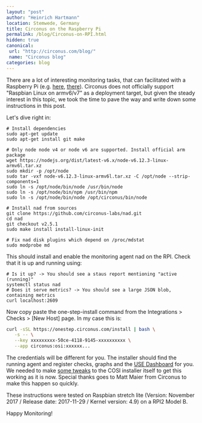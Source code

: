 ```yaml
---
layout: "post"
author: "Heinrich Hartmann"
location: Stemwede, Germany
title: Circonus on the Raspberry Pi
permalink: /blog/Circonus-on-RPI.html
hidden: true
canonical:
 url: "http://circonus.com/blog/"
 name: "Circonus blog"
categories: blog
---
```


There are a lot of interesting monitoring tasks, that can facilitated with a Raspberry Pi (e.g. [here](http://heinrichhartmann.com/blog/2014/12/14/Sensor-Monitoring-with-RaspberryPi-and-Circonus.html), [there](https://www.circonus.com/2016/10/circonus-api-raspberry-pi/)).
Circonus does not officially support "Raspbian Linux on armv6/v7" as a deployment target, but given the steady interest in this topic, we took the time to pave the way and write down some instructions in this post.

Let's dive right in:

```shell
# Install dependencies
sudo apt-get update
sudo apt-get install git make

# Only node node v4 or node v6 are supported. Install official arm package
wget https://nodejs.org/dist/latest-v6.x/node-v6.12.3-linux-armv6l.tar.xz
sudo mkdir -p /opt/node
sudo tar -vxf node-v6.12.3-linux-armv6l.tar.xz -C /opt/node --strip-components=1
sudo ln -s /opt/node/bin/node /usr/bin/node
sudo ln -s /opt/node/bin/npm /usr/bin/npm
sudo ln -s /opt/node/bin/node /opt/circonus/bin/node

# Install nad from sources
git clone https://github.com/circonus-labs/nad.git
cd nad
git checkout v2.5.1
sudo make install install-linux-init

# Fix nad disk plugins which depend on /proc/mdstat
sudo modprobe md
```

This should install and enable the monitoring agent nad on the RPI.
Check that it is up and running using:

``` shell
# Is it up? -> You should see a staus report mentioning "active (running)"
systemctl status nad
# Does it serve metrics? -> You should see a large JSON blob, containing metrics
curl localhost:2609
```

Now copy paste the one-step-install command from the Integrations > Checks > [New Host] page.
In my case this is:
```sh
curl -sSL https://onestep.circonus.com/install | bash \
   -s -- \
   --key xxxxxxxxx-50ce-4118-9145-xxxxxxxxxx \
   --app circonus:osi:xxxxxx...
```

The credentials will be different for you.
The installer should find the running agent and register checks, graphs and the [USE Dashboard](https://www.circonus.com/2017/08/system-monitoring-with-the-use-dashboard/) for you.
We needed to make [some tweaks](https://github.com/circonus-labs/circonus-one-step-install/pull/51) to the COSI installer itself to get this working as it is now.
Special thanks goes to Matt Maier from Circonus to make this happen so quickly.

These instructions were tested on Raspbian stretch lite
(Version: November 2017 / Release date: 2017-11-29 / Kernel version: 4.9)
on a RPI2 Model B.

Happy Monitoring!
